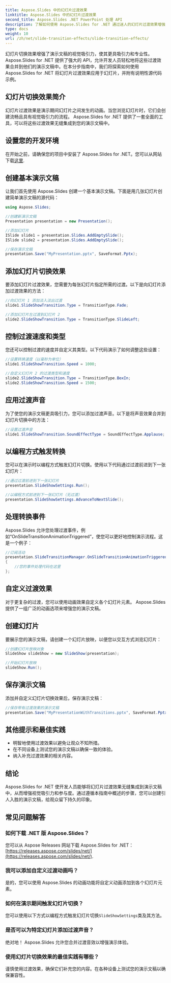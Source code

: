 ```yaml
---
title: Aspose.Slides 中的幻灯片过渡效果
linktitle: Aspose.Slides 中的幻灯片过渡效果
second_title: Aspose.Slides .NET PowerPoint 处理 API
description: 了解如何使用 Aspose.Slides for .NET 通过迷人的幻灯片过渡效果增强演示文稿。该综合指南提供了无缝集成的分步说明和源代码示例。
type: docs
weight: 10
url: /zh/net/slide-transition-effects/slide-transition-effects/
---
```

幻灯片切换效果增强了演示文稿的视觉吸引力，使其更具吸引力和专业性。 Aspose.Slides for .NET 提供了强大的 API，允许开发人员轻松地将这些过渡效果合并到他们的演示文稿中。在本分步指南中，我们将探索如何使用 Aspose.Slides for .NET 将幻灯片过渡效果应用于幻灯片，并附有说明性源代码示例。

## 幻灯片切换效果简介

幻灯片过渡效果是演示期间幻灯片之间发生的动画。当您浏览幻灯片时，它们会创建流畅且具有视觉吸引力的流程。 Aspose.Slides for .NET 提供了一套全面的工具，可以将这些过渡效果无缝集成到您的演示文稿中。

## 设置您的开发环境

在开始之前，请确保您的项目中安装了 Aspose.Slides for .NET。您可以从网站下载[这里](https://releases.aspose.com/slides/net/).

## 创建基本演示文稿

让我们首先使用 Aspose.Slides 创建一个基本演示文稿。下面是用几张幻灯片创建简单演示文稿的源代码：

```csharp
using Aspose.Slides;

//创建新演示文稿
Presentation presentation = new Presentation();

//添加幻灯片
ISlide slide1 = presentation.Slides.AddEmptySlide();
ISlide slide2 = presentation.Slides.AddEmptySlide();

//保存演示文稿
presentation.Save("MyPresentation.pptx", SaveFormat.Pptx);
```

## 添加幻灯片切换效果

要添加幻灯片过渡效果，您需要为每张幻灯片指定所需的过渡。以下是向幻灯片添加过渡效果的方法：

```csharp
//向幻灯片 1 添加淡入淡出过渡
slide1.SlideShowTransition.Type = TransitionType.Fade;

//添加幻灯片左过渡到幻灯片 2
slide2.SlideShowTransition.Type = TransitionType.SlideLeft;
```

## 控制过渡速度和类型

您还可以控制过渡的速度并自定义其类型。以下代码演示了如何调整这些设置：

```csharp
//设置转换速度（以毫秒为单位）
slide1.SlideShowTransition.Speed = 1000;

//自定义幻灯片 2 的过渡类型和速度
slide2.SlideShowTransition.Type = TransitionType.BoxIn;
slide2.SlideShowTransition.Speed = 1500;
```

## 应用过渡声音

为了使您的演示文稿更具吸引力，您可以添加过渡声音。以下是将声音效果合并到幻灯片切换中的方法：

```csharp
//设置过渡声音
slide1.SlideShowTransition.SoundEffectType = SoundEffectType.Applause;
```

## 以编程方式触发转换

您可以在演示时以编程方式触发幻灯片切换。使用以下代码通过过渡前进到下一张幻灯片：

```csharp
//通过过渡前进到下一张幻灯片
presentation.SlideShowSettings.Run();

//以编程方式前进到下一张幻灯片（无过渡）
presentation.SlideShowSettings.AdvanceToNextSlide();
```

## 处理转换事件

Aspose.Slides 允许您处理过渡事件，例如“OnSlideTransitionAnimationTriggered”，使您可以更好地控制演示流程。这是一个例子：

```csharp
//订阅活动
presentation.SlideTransitionManager.OnSlideTransitionAnimationTriggered += (sender, args) =>
{
    //您的事件处理代码在这里
};
```

## 自定义过渡效果

对于更复杂的过渡，您可以使用动画效果自定义各个幻灯片元素。 Aspose.Slides 提供了一组广泛的动画选项来增强您的演示文稿。

## 创建幻灯片

要展示您的演示文稿，请创建一个幻灯片放映，以便您以交互方式浏览幻灯片：

```csharp
//创建幻灯片放映对象
SlideShow slideShow = new SlideShow(presentation);

//开始幻灯片放映
slideShow.Run();
```

## 保存演示文稿

添加并自定义幻灯片切换效果后，保存演示文稿：

```csharp
//保存带有过渡效果的演示文稿
presentation.Save("MyPresentationWithTransitions.pptx", SaveFormat.Pptx);
```

## 其他提示和最佳实践

- 明智地使用过渡效果以避免让观众不知所措。
- 在不同设备上测试您的演示文稿以确保一致的体验。
- 纳入补充过渡效果的相关内容。

## 结论

Aspose.Slides for .NET 使开发人员能够将幻灯片过渡效果无缝集成到演示文稿中，从而增强视觉吸引力和参与度。通过遵循本指南中概述的步骤，您可以创建引人入胜的演示文稿，给观众留下持久的印象。

## 常见问题解答

### 如何下载 .NET 版 Aspose.Slides？

您可以从 Aspose Releases 网站下载 Aspose.Slides for .NET：[https://releases.aspose.com/slides/net/](https://releases.aspose.com/slides/net/).

### 我可以添加自定义过渡动画吗？

是的，您可以使用 Aspose.Slides 的动画功能将自定义动画添加到各个幻灯片元素。

### 如何在演示期间触发幻灯片切换？

您可以使用以下方式以编程方式触发幻灯片切换`SlideShowSettings`类及其方法。

### 是否可以为特定幻灯片添加过渡声音？

绝对地！ Aspose.Slides 允许您合并过渡音效以增强演示体验。

### 使用幻灯片切换效果的最佳实践有哪些？

谨慎使用过渡效果，确保它们补充您的内容。在各种设备上测试您的演示文稿以确保兼容性。